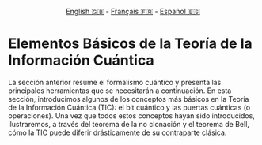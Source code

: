 <p style="text-align: center;">
    <a id="linken" href="../../../../en/content/index.html">English &#x1F1EC;&#x1F1E7;</a> - 
    <a id="linkfr" href="../../../../fr/content/index.html">Français &#x1F1EB;&#x1F1F7;</a> - 
    <a id="linkes" href="../../../../es/content/index.html">Español &#x1F1EA;&#x1F1F8;</a>
</p>
<script>
    currentPage = window.location.href;
    beforeLang = currentPage.slice(0, currentPage.indexOf("content") - 3);
    afterLang = currentPage.slice(currentPage.indexOf("content"));
    document.getElementById("linken").href = beforeLang + "en/" + afterLang;
    document.getElementById("linkfr").href = beforeLang + "fr/" + afterLang;
    document.getElementById("linkes").href = beforeLang + "es/" + afterLang;
</script>



# Elementos Básicos de la Teoría de la Información Cuántica

La sección anterior resume el formalismo cuántico y presenta las principales herramientas que se necesitarán a continuación. En esta sección, introducimos algunos de los conceptos más básicos en la Teoría de la Información Cuántica (TIC): el bit cuántico y las puertas cuánticas (o operaciones). Una vez que todos estos conceptos hayan sido introducidos, ilustraremos, a través del teorema de la no clonación y el teorema de Bell, cómo la TIC puede diferir drásticamente de su contraparte clásica.


